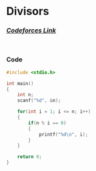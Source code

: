 # Divisors

### [*Codeforces Link*](https://codeforces.com/group/MWSDmqGsZm/contest/219432/problem/K)


<br> 

### Code
```c
#include <stdio.h>

int main()
{
    int n;
    scanf("%d", &n);

    for(int i = 1; i <= n; i++)
    {
        if(n % i == 0)
        {
            printf("%d\n", i);
        }
    }

    return 0;
}
```